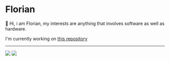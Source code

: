 # Florian
:wave: Hi, i am Florian,
my interests are anything that involves software as well as hardware.


I'm currently working on [this repository](https://github.com/AgentSchmisch/slider-turntable)

---
<div align:"center">
<img src="https://github-readme-stats.vercel.app/api?username=AgentSchmisch&theme=radical" height:"150px" /> 
<img src="https://github-readme-stats.vercel.app/api/top-langs/?username=AgentSchmisch&layout=compact&theme=radical" height:"150px" /> 
</div>
